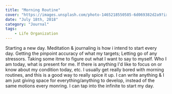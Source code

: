 ```yaml
---
title: "Morning Routine"
cover: "https://images.unsplash.com/photo-1465218550585-6d069382d2a9?ixlib=rb-0.3.5&ixid=eyJhcHBfaWQiOjEyMDd9&s=0d64c07ea70c8d387fd0a98d3ed19b2a&auto=format&fit=crop&w=2110&q=80"
date: "July 18th, 2018"
category: "Journal"
tags:
    - Life Organization
---
```


Starting a new day.  Meditation & journaling is how i intend to start every day.
Getting the pinpoint accuracy of what my targets; Letting go of any stressors.
Taking some itme to figure out what I want to say to myself.  Who I am today, what is present for me.
If there is anything I'd like to focus on or know about my condition today, etc.
I usually get really bored with morning routines, and this is a good way to really spice it up.
I can write anything & I am just giving space for everything/anything to develop, instead of the same motions every monring.
I can tap into the infinite to start my day.
